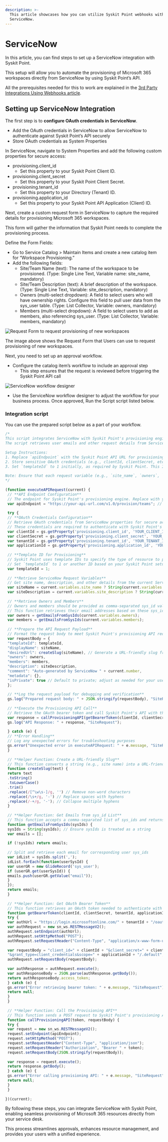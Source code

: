 ```yaml
---
description: >-
  This article showcases how you can utilize Syskit Point webhooks with
  ServiceNow.
---
```


# ServiceNow

In this article, you can find steps to set up a ServiceNow integration with Syskit Point.

This setup will allow you to automate the provisioning of Microsoft 365 workspaces directly from ServiceNow by using Syskit Point’s API.

All the prerequisites needed for this to work are explained in the [3rd Party Integrations Using Webhooks article](webhooks-example.md).

## Setting up ServiceNow Integration

The first step is to **configure OAuth credentials in ServiceNow**.

* Add the OAuth credentials in ServiceNow to allow ServiceNow to authenticate against Syskit Point’s API securely
* Store OAuth credentials as System Properties

In ServiceNow, navigate to System Properties and add the following custom properties for secure access:

* provisioning.client\_id
  * Set this property to your Syskit Point Client ID.
* provisioning.client\_secret
  * Set this property to your Syskit Point Client Secret.
* provisioning.tenant\_id
  * Set this property to your Directory (Tenant) ID.
* provisioning.application\_id
  * Set this property to your Syskit Point API Application (Client) ID.

Next, create a custom request form in ServiceNow to capture the required details for provisioning Microsoft 365 workspaces.

This form will gather the information that Syskit Point needs to complete the provisioning process.

Define the Form Fields:

* Go to Service Catalog > Maintain Items and create a new catalog item for “Workspace Provisioning.”
* Add the following fields:
  * Site/Team Name (text): The name of the workspace to be provisioned. (Type: Single Line Text, Variable name: site\_name, mandatory)
  * Site/Team Description (text): A brief description of the workspace. (Type: Single Line Text, Variable: site\_description, mandatory)
  * Owners (multi-select dropdown): A field to select users who will have ownership rights. Configure this field to pull user data from the sys\_user table. (Type: List Collector, Variable: owners, mandatory)
  * Members (multi-select dropdown): A field to select users to add as members, also referencing sys\_user. (Type: List Collector, Variable: members, mandatory)

![Request Form to request provisioning of new workspaces](../../../static/img/servicenow-example-request-form.png)

The image above shows the Request Form that Users can use to request provisioning of new workspaces.

Next, you need to set up an approval workflow.

* Configure the catalog item’s workflow to include an approval step
  * This step ensures that the request is reviewed before triggering the Syskit Point API call

![ServiceNow workflow designer](../../../static/img/servicenow-examples-workflow-approval.png)

* Use the ServiceNow workflow designer to adjust the workflow for your business process. Once approved, Run the Script script listed below.

### Integration script

You can use the prepared script below as a part of your workflow.

```javascript title="servicenow.js"
/*
This script integrates ServiceNow with Syskit Point's provisioning engine to create a new team based on a ServiceNow request item.
The script retrieves user emails and other request details from ServiceNow, formats the data, and sends it to Syskit Point's provisioning API.
 
Setup Instructions:
1. Replace `apiEndpoint` with the Syskit Point API URL for provisioning.
2. Store sensitive OAuth credentials (e.g., clientId, clientSecret, etc.) in ServiceNow properties for secure access.
3. Set `templateId` to 1 initially, as required by Syskit Point. This ID should be retrieved from Syskit Point based on your template setup.
 
Note: Ensure that each request variable (e.g., `site_name`, `owners`, `members`) is properly defined on the ServiceNow request item.
*/
 
(function executeAPIRequest(current) {
 // **API Endpoint Configuration**
 // The endpoint for Syskit Point's provisioning engine. Replace with your actual endpoint URL.
 var apiEndpoint = "https://your-api-url.com/v1.0/provision/teams"; // Example endpoint
 
 try {
 // **OAuth Credentials Configuration**
 // Retrieve OAuth credentials from ServiceNow properties for secure access.
 // These credentials are required to authenticate with Syskit Point's API.
 var clientId = gs.getProperty('provisioning.client_id', 'YOUR_CLIENT_ID'); // Replace with property name or actual ID
 var clientSecret = gs.getProperty('provisioning.client_secret', 'YOUR_CLIENT_SECRET'); // Replace with property name or actual secret
 var tenantId = gs.getProperty('provisioning.tenant_id', 'YOUR_TENANT_ID'); // Replace with property name or actual tenant ID
 var applicationId = gs.getProperty('provisioning.application_id', 'YOUR_APPLICATION_ID'); // Replace with property name or actual app ID
        
 // **Template ID for Provisioning**
 // Syskit Point uses template IDs to specify the type of resource to provision.
 // Set `templateId` to 1 or another ID based on your Syskit Point setup.
 var templateId = 1;
 
 // **Retrieve ServiceNow Request Variables**
 // Get site name, description, and other details from the current ServiceNow request item.
 var siteName = current.variables.site_name ? String(current.variables.site_name) : "Default Site Name";
 var siteDescription = current.variables.site_description ? String(current.variables.site_description) : "Default Description";
 
 // **Retrieve Owners and Members**
 // Owners and members should be provided as comma-separated sys_id values.
 // This function retrieves their email addresses based on these sys_ids.
 var owners = getEmailsFromSysIds(current.variables.owners);
 var members = getEmailsFromSysIds(current.variables.members);
 
 // **Prepare the API Request Payload**
 // Format the request body to meet Syskit Point's provisioning API requirements.
 var requestBody = {
 "templateId": templateId,
 "displayName": siteName,
 "desiredUrl": createSlug(siteName), // Generate a URL-friendly slug from the site name
 "owners": owners,
 "members": members,
 "description": siteDescription,
 "comment": "Auto-generated by ServiceNow " + current.number,
 "metadata": {},
 "isPrivate": true // Default to private; adjust as needed for your use case
 };
 
 // **Log the request payload for debugging and verification**
 gs.log("Prepared request body: " + JSON.stringify(requestBody), "SiteRequest");
 
 // **Execute the Provisioning API Call**
 // Retrieve the OAuth bearer token and call Syskit Point's API with the formatted request payload
 var response = callProvisioningAPI(getBearerToken(clientId, clientSecret, tenantId, applicationId), requestBody);
 gs.log("API Response: " + response, "SiteRequest");
 
 } catch (e) {
 // **Error Handling**
 // Log any unexpected errors for troubleshooting purposes
 gs.error("Unexpected error in executeAPIRequest: " + e.message, "SiteRequest");
 }
 
 // **Helper Function: Create a URL-friendly Slug**
 // This function converts a string (e.g., site name) into a URL-friendly slug by removing spaces and special characters
 function createSlug(text) {
 return text
 .toString()
 .toLowerCase()
 .trim()
 .replace(/[^\w\s-]/g, '') // Remove non-word characters
 .replace(/\s+/g, '-') // Replace spaces with hyphens
 .replace(/-+/g, '-'); // Collapse multiple hyphens
 }
 
 // **Helper Function: Get Emails from sys_id List**
 // This function accepts a comma-separated list of sys_ids and returns an array of corresponding email addresses.
 function getEmailsFromSysIds(sysIds) {
 sysIds = String(sysIds); // Ensure sysIds is treated as a string
 var emails = [];
 
 if (!sysIds) return emails;
 
 // Split and retrieve each email for corresponding user sys_ids
 var idList = sysIds.split(',');
 idList.forEach(function(userSysId) {
 var userGR = new GlideRecord('sys_user');
 if (userGR.get(userSysId)) {
 emails.push(userGR.getValue("email"));
 }
 });
 return emails;
 }
 
 // **Helper Function: Get OAuth Bearer Token**
 // This function retrieves an OAuth token needed to authenticate with Syskit Point's provisioning API.
 function getBearerToken(clientId, clientSecret, tenantId, applicationId) {
 try {
 var authUrl = "https://login.microsoftonline.com/" + tenantId + "/oauth2/v2.0/token";
 var authRequest = new sn_ws.RESTMessageV2();
 authRequest.setEndpoint(authUrl);
 authRequest.setHttpMethod("POST");
 authRequest.setRequestHeader("Content-Type", "application/x-www-form-urlencoded");
 
 var requestBody = "client_id=" + clientId + "&client_secret=" + clientSecret +
 "&grant_type=client_credentials&scope=" + applicationId + "/.default";
 authRequest.setRequestBody(requestBody);
 
 var authResponse = authRequest.execute();
 var authResponseBody = JSON.parse(authResponse.getBody());
 return authResponseBody.access_token;
 } catch (e) {
 gs.error("Error retrieving bearer token: " + e.message, "SiteRequest");
 return null;
 }
 }
 
 // **Helper Function: Call the Provisioning API**
 // This function sends a POST request to Syskit Point's provisioning API with the bearer token and formatted request payload.
 function callProvisioningAPI(token, requestBody) {
 try {
 var request = new sn_ws.RESTMessageV2();
 request.setEndpoint(apiEndpoint);
 request.setHttpMethod("POST");
 request.setRequestHeader("Content-Type", "application/json");
 request.setRequestHeader("Authorization", "Bearer " + token);
 request.setRequestBody(JSON.stringify(requestBody));
 
 var response = request.execute();
 return response.getBody();
 } catch (e) {
 gs.error("Error calling provisioning API: " + e.message, "SiteRequest");
 return null;
 }
 }
 
})(current);

```

By following these steps, you can integrate ServiceNow with Syskit Point, enabling seamless provisioning of Microsoft 365 resources directly from your service desk.

This process streamlines approvals, enhances resource management, and provides your users with a unified experience.
